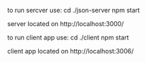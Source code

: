 to run sercver use:
cd ./json-server
npm start

server located on http://localhost:3000/


to run client app use:
cd ./client
npm start

client app located on http://localhost:3006/